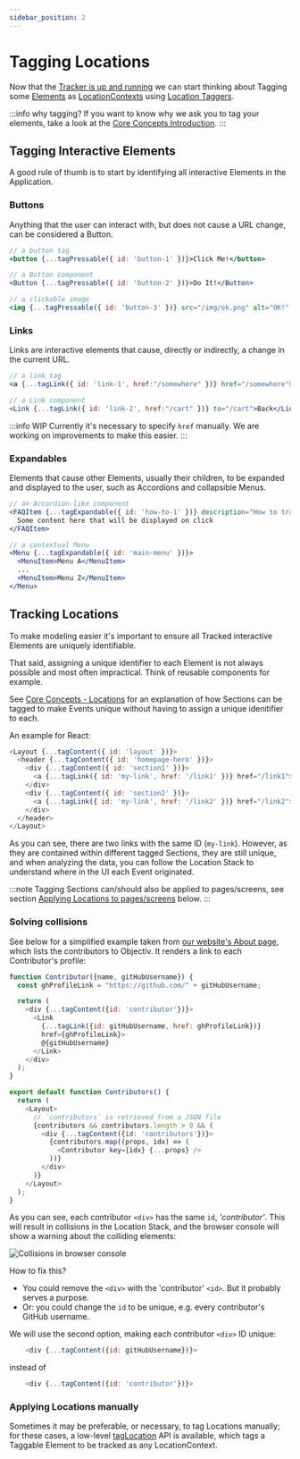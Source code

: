 ```yaml
---
sidebar_position: 2
---
```


# Tagging Locations

Now that the [Tracker is up and running](/tracking/browser/how-to-guides/getting-started.md) we can start 
thinking about Tagging some [Elements](/tracking/core-concepts/browser/tagging.md#elements) as 
[LocationContexts](/taxonomy/reference/location-contexts/overview.md) using 
[Location Taggers](/tracking/browser/api-reference/locationTaggers/overview.md).  

:::info why tagging?
If you want to know why we ask you to tag your elements, take a look at the [Core Concepts Introduction](/tracking/core-concepts/browser).
:::

## Tagging Interactive Elements
A good rule of thumb is to start by identifying all interactive Elements in the Application. 

### Buttons
Anything that the user can interact with, but does not cause a URL change, can be considered a Button. 

```jsx
// a button tag 
<button {...tagPressable({ id: 'button-1' })}>Click Me!</button>

// a Button component 
<Button {...tagPressable({ id: 'button-2' })}>Do It!</Button>

// a clickable image
<img {...tagPressable({ id: 'button-3' })} src="/img/ok.png" alt="OK!" />
```

### Links
Links are interactive elements that cause, directly or indirectly, a change in the current URL.

```jsx
// a link tag 
<a {...tagLink({ id: 'link-1', href:"/somewhere" })} href="/somewhere">Go!</a>

// a Link component 
<Link {...tagLink({ id: 'link-2', href:"/cart" })} to="/cart">Back</Link>
```

:::info WIP
Currently it's necessary to specify `href` manually. We are working on improvements to make this 
easier.
:::


### Expandables
Elements that cause other Elements, usually their children, to be expanded and displayed to the user, such as 
Accordions and collapsible Menus. 

```jsx
// an Accordion-like component 
<FAQItem {...tagExpandable({ id: 'how-to-1' })} description="How to track Accordions?">
  Some content here that will be displayed on click
</FAQItem>

// a contextual Menu 
<Menu {...tagExpandable({ id: 'main-menu' })}>
  <MenuItem>Menu A</MenuItem>
  ...
  <MenuItem>Menu Z</MenuItem>
</Menu>
```



## Tracking Locations
To make modeling easier it's important to ensure all Tracked interactive Elements are uniquely identifiable.   

That said, assigning a unique identifier to each Element is not always possible and most often impractical. 
Think of reusable components for example.

See [Core Concepts - Locations](/tracking/core-concepts/locations.md#applying-locations) for an explanation 
of how Sections can be tagged to make Events unique without having to assign a unique idenitifier to each.

An example for React:
```js
<Layout {...tagContent({ id: 'layout' })}>
  <header {...tagContent({ id: 'homepage-hero' })}>
    <div {...tagContent({ id: 'section1' })}>
      <a {...tagLink({ id: 'my-link', href: '/link1' })} href="/link1">Link 1</a>
    </div>
    <div {...tagContent({ id: 'section2' })}>
      <a {...tagLink({ id: 'my-link', href: '/link2' })} href="/link2">Link 2</a>
    </div>
  </header>
</Layout>
```

As you can see, there are two links with the same ID (`my-link`). However, as they are contained within
different tagged Sections, they are still unique, and when analyzing the data, you can follow the Location
Stack to understand where in the UI each Event originated.

:::note
Tagging Sections can/should also be applied to pages/screens, see section
[Applying Locations to pages/screens](#applying-locations-to-pagesscreens) below.
:::

### Solving collisions
See below for a simplified example taken from [our website's About page](https://objectiv.io/about/), which
lists the contributors to Objectiv. It renders a link to each Contributor's profile:

```js
function Contributor({name, gitHubUsername}) {
  const ghProfileLink = "https://github.com/" + gitHubUsername;

  return (
    <div {...tagContent({id: 'contributor'})}>
      <Link 
        {...tagLink({id: gitHubUsername, href: ghProfileLink})}
        href={ghProfileLink}>
        @{gitHubUsername}
      </Link>
    </div>
  );
}

export default function Contributors() {
  return (
    <Layout>
      // `contributors` is retrieved from a JSON file
      {contributors && contributors.length > 0 && (
        <div {...tagContent({id: 'contributors'})}>
          {contributors.map((props, idx) => (
            <Contributor key={idx} {...props} />
          ))}
        </div>
      )}
    </Layout>
  );
}
```

As you can see, each contributor `<div>` has the same `id`, _'contributor'_. This will result in collisions in
the Location Stack, and the browser console will show a warning about the colliding elements:

![Collisions in browser console](/img/docs/tracking-collision-browser-console.png)

How to fix this?

* You could remove the `<div>` with the 'contributor' `<id>`. But it probably serves a purpose.
* Or: you could change the `id` to be unique, e.g. every contributor's GitHub username.

We will use the second option, making each contributor `<div>` ID unique:

```js
    <div {...tagContent({id: gitHubUsername})}>
```
instead of
```js
    <div {...tagContent({id: 'contributor'})}>
```

### Applying Locations manually
Sometimes it may be preferable, or necessary, to tag Locations manually; for these cases, a low-level
[tagLocation](/tracking/browser/api-reference/locationTaggers/tagLocation.md) API is available, which tags a Taggable
Element to be tracked as any LocationContext.